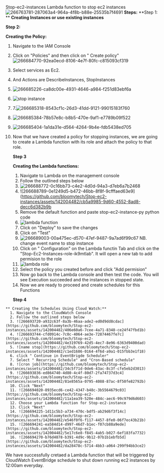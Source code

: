  Stop-ec2-instances
Lambda function to stop  ec2 instances
![266763781-287063a4-964a-4f8b-b88e-25535b7f4691](https://github.com/bloomytech/Stop-ec2-instances/assets/142004482/4d616088-3e4b-4e0b-8c25-50105cb966c4)
**Steps:**
**Step 1: **
**Creating Instances or use existing instances**

**Step 2:**

**Creating the Policy:**
 1. Navigate to the IAM Console
 2. Click on "Policies" and then click on " Create policy"
![266684770-92ea0ecd-8106-4e7f-80fc-c815093cf319](https://github.com/bloomytech/Stop-ec2-instances/assets/142004482/cbe2f9c6-2277-4b8b-894f-1cfcd1057ea7)
 3. Select services as Ec2.
 4. And Actions are DescribeInstances, StopInstances
 5. ![266685226-ca8dc00e-4931-4646-a984-f251d83ebf6a](https://github.com/bloomytech/Stop-ec2-instances/assets/142004482/bc57141c-17ff-4ed6-a650-0ceb70481ee6)
 6. ![stop instance](https://github.com/bloomytech/Stop-ec2-instances/assets/142004482/771b6c11-8ce9-43d9-b941-439bebb7ef4d)
 7. 7.![266685318-8543cf1c-26d3-41dd-9121-99015183f760](https://github.com/bloomytech/Stop-ec2-instances/assets/142004482/679c00f6-ff57-4542-87e8-8a1aee085989)
 8. ![266685384-78b57e8c-b8b5-470e-9af1-e7789b09f522](https://github.com/bloomytech/Stop-ec2-instances/assets/142004482/c6fa773a-885f-4bb2-a2a3-5678c25db4a5)
 9. ![266685404-1a1da31e-d564-4264-9b4e-fdb5438ed705](https://github.com/bloomytech/Stop-ec2-instances/assets/142004482/46fdea5e-0157-4250-8e1d-39f859f6314e)
 10. Now that we have created a policy for stopping instances, we are going to create a Lambda function with its role and attach the policy to that role.

     **Step 3**

     **Creating the Lambda functions:**
     1. Navigate to Lambda on the management console
     2. Follow the outlined steps below
     3. ![266688772-0c16bb73-c4e2-4d0d-94a3-d7eb6a7b2468](https://github.com/bloomytech/Stop-ec2-instances/assets/142004482/bf897d6f-d51a-43be-94b1-c178b03c6f37)
     4. ![266688789-0e1249d5-b472-46bb-8f8f-9cfffaed63e9](https://github.com/bloomytech/Stop-ec2-instances/assets/142004482/cb5a9985-9d60-4552-8ad8-decc6d382b9b
     5. Remove the default function and paste stop-ec2-instance-py python code
     6. ![lambda function](https://github.com/bloomytech/Stop-ec2-instances/assets/142004482/dc381107-2d1d-4358-9bda-4ff6c8717e92)
     7. Click on "Deploy" to save the changes
     8. Click on "Test"
     9. ![266689003-00a475ec-d570-47ef-9487-9a7ad6f99c67](https://github.com/bloomytech/Stop-ec2-instances/assets/142004482/06d3fe27-0830-442e-baba-849410788f59) NB. change event name to stop instance
     10. Click on " Configuration" on the Lambda functin Tab and click on the "Stop-Ec2-Instances-role-ik9mtlab". It will open a new tab to add permision to the role
     11. ![lambda role](https://github.com/bloomytech/Stop-ec2-instances/assets/142004482/b6e159e4-0850-4cd4-9137-6feb803b5507)
     12. Select the policy you created before and click "Add permision"
     13. Now go back to the Lambda console and then test the code. You will see Execution succeeded and the instances in stopped state.
     14. Now we are ready to proceed and create schedules for this Functions
    
     **Step 4**

    ** Creating the Schedules Using Cloud Watch:**
      1. Navigate to the CloudWatch Console
      2. Follow the outlined steps below
      3. ![266693720-a932c63f-8a3b-46aa-ade2-ed0d9dd8cdac](https://github.com/bloomytech/Stop-ec2-instances/assets/142004482/406e60a6-7cee-4a71-8348-ce24f47fbd1b)
      4. ![266693744-cfd0914c-7c0c-4064-ae3e-72874467fe7c](https://github.com/bloomytech/Stop-ec2-instances/assets/142004482/4e319769-42d5-4ec7-8e96-6363d9400dad)
      5. ![name stop](https://github.com/bloomytech/Stop-ec2-instances/assets/142004482/c1ed1686-0164-4f6d-a9a1-015fbb3e1f18)
      6. click " Continue in EventBrigde Scheduler"
      7. Select " Recurring Schedule" and "Cron-Based schedule"
      8. ![cron job](https://github.com/bloomytech/Stop-ec2-instances/assets/142004482/34c5f71d-0de6-43ac-8c3f-cfe5eb2d3013)
      9. ![266693836-ed864740-4d80-4c4f-80d7-2fa74737d3c4](https://github.com/bloomytech/Stop-ec2-instances/assets/142004482/81e8565a-0795-4088-87ac-8f50fe82792b)
      10. Click "Next"
      11. ![266694020-8935ecd6-ce42-4347-b48c-3b5564679c03](https://github.com/bloomytech/Stop-ec2-instances/assets/142004482/11a1ea39-520e-484c-aec6-99c979d6d603)
      12. Choose your Lambda function for Stop-ec2-instance
      13. Click "Next"
      14. ![266694225-1d11c5b3-a734-470c-bdf5-ab29d6f3f14c](https://github.com/bloomytech/Stop-ec2-instances/assets/142004482/e546f0f6-f117-4457-8fe0-06f7ec43b21b)
      15. ![266694241-ea584d14-d997-46d7-b1ec-f07cb88a9ede](https://github.com/bloomytech/Stop-ec2-instances/assets/142004482/5e17c6e8-f845-4ab5-b027-6ef183fa7732)
      16. ![266694270-b76d4878-b391-4d9c-9b12-07b1b1ebfb5d](https://github.com/bloomytech/Stop-ec2-instances/assets/142004482/da28478c-5714-4bb3-a064-299f94bb3ce2)
      
We have successfully cretaed a Lambda function that will be triggered by CloudWatch EventBridge schedule to shut down running ec2 instances by 12:00am everyday.

